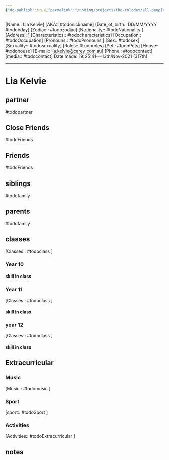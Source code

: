 ```yaml
---
{"dg-publish":true,"permalink":"/noting/projects/the-rolodex/all-people/students/lia-kelvie/","dgHomeLink":true,"dgPassFrontmatter":false}
---
```


[Name:: Lia Kelvie]
[AKA:: #todonickname]
[Date_of_birth:: DD/MM/YYYY #todobday] 
[Zodiac:: #todozodiac] 
[Nationality:: #todoNationality ]
[Address:: ]
[Characteristics::  #todocharacteristics]
[Occupation:: #todoOccupation]
[Pronouns:: #todoPronouns ]
[Sex:: #todosex]
[Sexuality:: #todosexuality]
[Roles:: #todoroles]
[Pet:: #todoPets]
[House:: #todohouse]
[E-mail:: <lia.kelvie@carey.com.au>]
[Phone:: #todocontact]
[media:: #todocontact]
Date made: 19:25:41---13th/Nov-2021 (317th) 

---
# Lia Kelvie
## partner
#todopartner
## Close Friends
#todoFriends
## Friends
#todoFriends
## siblings
#todofamily
## parents
#todofamily
## classes
[Classes:: #todoclass ]
### Year 10
#### skill in class
### Year 11
[Classes:: #todoclass ]
#### skill in class
### year 12
[Classes:: #todoclass ]
#### skill in class
## Extracurricular
### Music
[Music:: #todomusic ]
### Sport
[sport:: #todoSport ]
### Activities
[Activities:: #todoExtracurricular ]
## notes
